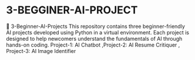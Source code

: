 # 3-BEGGINER-AI-PROJECT
📁 3-Beginner-AI-Projects This repository contains three beginner-friendly AI projects developed using Python in a virtual environment. Each project is designed to help newcomers understand the fundamentals of AI through hands-on coding.  Project-1: AI Chatbot ,Project-2: AI Resume Critiquer , Project-3: AI Image Identifier 
